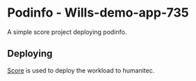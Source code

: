 # Podinfo - Wills-demo-app-735

A simple score project deploying podinfo.

## Deploying

[Score](https://score.dev/) is used to deploy the workload to humanitec.
